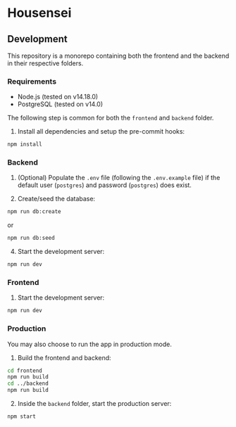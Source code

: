 # Housensei

## Development

This repository is a monorepo containing both the frontend and the backend in their respective folders.

### Requirements

- Node.js (tested on v14.18.0)
- PostgreSQL (tested on v14.0)

The following step is common for both the `frontend` and `backend` folder.

1. Install all dependencies and setup the pre-commit hooks:

```bash
npm install
```

### Backend

1. (Optional) Populate the `.env` file (following the `.env.example` file) if the default user (`postgres`) and password (`postgres`) does exist.

2. Create/seed the database:

```bash
npm run db:create
```

or

```bash
npm run db:seed
```

4. Start the development server:

```bash
npm run dev
```

### Frontend

1. Start the development server:

```bash
npm run dev
```

### Production

You may also choose to run the app in production mode.

1. Build the frontend and backend:

```bash
cd frontend
npm run build
cd ../backend
npm run build
```

2. Inside the `backend` folder, start the production server:

```bash
npm start
```
